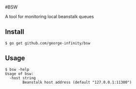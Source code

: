 #BSW

A tool for monitoring local beanstalk queues

## Install

    $ go get github.com/george-infinity/bsw

## Usage

    $ bsw -help
    Usage of bsw:
      -host string
            Beanstalk host address (default "127.0.0.1:11300")
